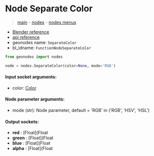 # Node Separate Color

> [main](../structure.md) - [nodes](nodes.md) - [nodes menus](nodes_menus.md)

- [Blender reference](https://docs.blender.org/manual/en/latest/modeling/geometry_nodes/color/separate_color.html)
- [api reference](https://docs.blender.org/api/current/bpy.types.FunctionNodeSeparateColor.html)
- geonodes name: `SeparateColor`
- bl_idname: `FunctionNodeSeparateColor`

```python
from geonodes import nodes

node = nodes.SeparateColor(color=None, mode='RGB')
```

#### Input socket arguments:

- color: [Color](Color.md)

#### Node parameter arguments:

- mode (str): Node parameter, default = 'RGB' in ('RGB', 'HSV', 'HSL')

#### Output sockets:

- **red** : [Float](Float
- **green** : [Float](Float
- **blue** : [Float](Float
- **alpha** : [Float](Float


